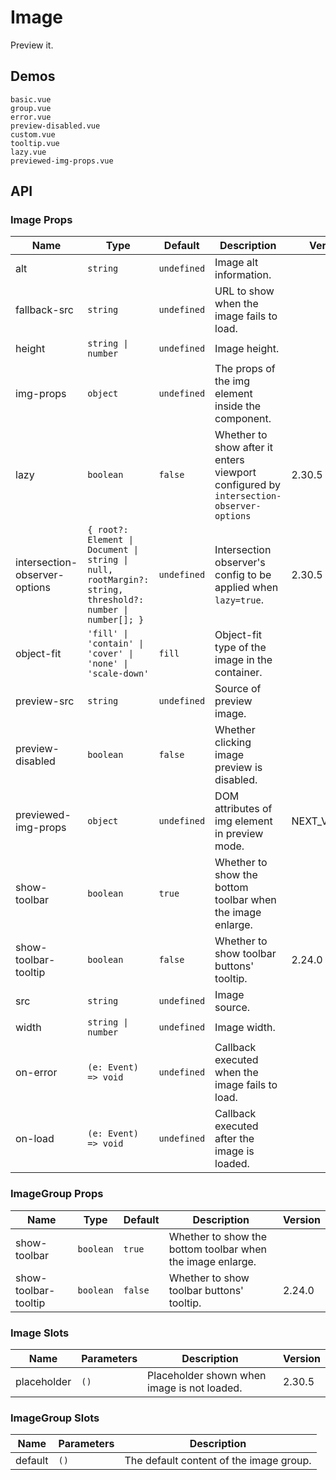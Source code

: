 # Image

Preview it.

## Demos

```demo
basic.vue
group.vue
error.vue
preview-disabled.vue
custom.vue
tooltip.vue
lazy.vue
previewed-img-props.vue
```

## API

### Image Props

| Name | Type | Default | Description | Version |
| --- | --- | --- | --- | --- |
| alt | `string` | `undefined` | Image alt information. |  |
| fallback-src | `string` | `undefined` | URL to show when the image fails to load. |  |
| height | `string \| number` | `undefined` | Image height. |  |
| img-props | `object` | `undefined` | The props of the img element inside the component. |  |
| lazy | `boolean` | `false` | Whether to show after it enters viewport configured by `intersection-observer-options` | 2.30.5 |
| intersection-observer-options | `{ root?: Element \| Document \| string \| null, rootMargin?: string, threshold?: number \| number[]; }` | `undefined` | Intersection observer's config to be applied when `lazy=true`. | 2.30.5 |
| object-fit | `'fill' \| 'contain' \| 'cover' \| 'none' \| 'scale-down'` | `fill` | Object-fit type of the image in the container. |  |
| preview-src | `string` | `undefined` | Source of preview image. |  |
| preview-disabled | `boolean` | `false` | Whether clicking image preview is disabled. |  |
| previewed-img-props | `object` | `undefined` | DOM attributes of img element in preview mode. | NEXT_VERSION |
| show-toolbar | `boolean` | `true` | Whether to show the bottom toolbar when the image enlarge. |  |
| show-toolbar-tooltip | `boolean` | `false` | Whether to show toolbar buttons' tooltip. | 2.24.0 |
| src | `string` | `undefined` | Image source. |  |
| width | `string \| number` | `undefined` | Image width. |  |
| on-error | `(e: Event) => void` | `undefined` | Callback executed when the image fails to load. |  |
| on-load | `(e: Event) => void` | `undefined` | Callback executed after the image is loaded. |  |

### ImageGroup Props

| Name | Type | Default | Description | Version |
| --- | --- | --- | --- | --- |
| show-toolbar | `boolean` | `true` | Whether to show the bottom toolbar when the image enlarge. |  |
| show-toolbar-tooltip | `boolean` | `false` | Whether to show toolbar buttons' tooltip. | 2.24.0 |

### Image Slots

| Name | Parameters | Description | Version |
| --- | --- | --- | --- |
| placeholder | `()` | Placeholder shown when image is not loaded. | 2.30.5 |

### ImageGroup Slots

| Name    | Parameters | Description                             |
| ------- | ---------- | --------------------------------------- |
| default | `()`       | The default content of the image group. |
